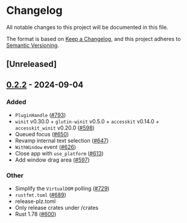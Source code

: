 # Changelog
All notable changes to this project will be documented in this file.

The format is based on [Keep a Changelog](https://keepachangelog.com/en/1.0.0/),
and this project adheres to [Semantic Versioning](https://semver.org/spec/v2.0.0.html).

## [Unreleased]

## [0.2.2](https://github.com/PlayForm/Freya/compare/freya-common-v0.2.1...freya-common-v0.2.2) - 2024-09-04

### Added
- `PluginHandle` ([#793](https://github.com/PlayForm/Freya/pull/793))
- `winit` v0.30.0 + `glutin-winit` v0.5.0 + `accesskit` v0.14.0 + `accesskit_winit` v0.20.0  ([#598](https://github.com/PlayForm/Freya/pull/598))
- Queued focus ([#650](https://github.com/PlayForm/Freya/pull/650))
- Revamp internal text selection ([#647](https://github.com/PlayForm/Freya/pull/647))
- `WithWindow` event ([#626](https://github.com/PlayForm/Freya/pull/626))
- Close app with `use_platform` ([#613](https://github.com/PlayForm/Freya/pull/613))
- Add window drag area ([#597](https://github.com/PlayForm/Freya/pull/597))

### Other
- Simplify the `VirtualDOM` polling ([#729](https://github.com/PlayForm/Freya/pull/729))
- `rustfmt.toml` ([#689](https://github.com/PlayForm/Freya/pull/689))
- release-plz.toml
- Only release crates under /crates
- Rust 1.78 ([#600](https://github.com/PlayForm/Freya/pull/600))

